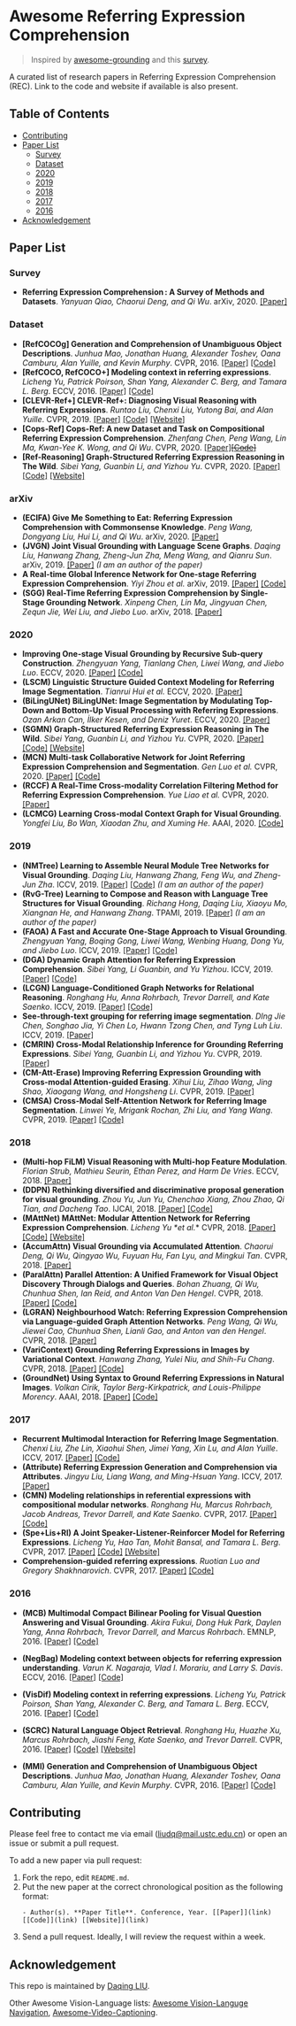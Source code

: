 # Awesome Referring Expression Comprehension

> Inspired by [awesome-grounding](https://github.com/TheShadow29/awesome-grounding) and this [survey]().

A curated list of research papers in Referring Expression Comprehension (REC). Link to the code and website if available is also present.

## Table of Contents
- [Contributing](#contributing)
- [Paper List](#paper-list)
  - [Survey](#survey)
  - [Dataset](#dataset)
  - [2020](#2020)
  - [2019](#2019)
  - [2018](#2018)
  - [2017](#2017)
  - [2016](#2016)
- [Acknowledgement](#acknowledgement)

## Paper List

### Survey

- **Referring Expression Comprehension : A Survey of Methods and Datasets**.  *Yanyuan Qiao, Chaorui Deng, and Qi Wu*. arXiv, 2020. [[Paper]](https://arxiv.org/pdf/2007.09554.pdf)

### Dataset

- **[RefCOCOg] Generation and Comprehension of Unambiguous Object Descriptions**.  *Junhua Mao, Jonathan Huang, Alexander Toshev, Oana Camburu, Alan Yuille, and Kevin Murphy*. CVPR, 2016. [[Paper]](https://arxiv.org/pdf/1511.02283.pdf) [[Code]](https://github.com/mjhucla/Google_Refexp_toolbox)
- **[RefCOCO, RefCOCO+] Modeling context in referring expressions**.  *Licheng Yu, Patrick Poirson, Shan Yang, Alexander C. Berg, and Tamara L. Berg*. ECCV, 2016. [[Paper]](https://arxiv.org/pdf/1608.00272.pdf) [[Code]](https://github.com/lichengunc/refer)
- **[CLEVR-Ref+] CLEVR-Ref+: Diagnosing Visual Reasoning with Referring Expressions**.  *Runtao Liu, Chenxi Liu, Yutong Bai, and Alan Yuille*. CVPR, 2019. [[Paper]](https://arxiv.org/pdf/1901.00850.pdf) [[Code]](https://github.com/ccvl/clevr-refplus-dataset-gen) [[Website]](https://cs.jhu.edu/~cxliu/2019/clevr-ref+)
- **[Cops-Ref] Cops-Ref: A new Dataset and Task on Compositional Referring Expression Comprehension**.  *Zhenfang Chen, Peng Wang, Lin Ma, Kwan-Yee K. Wong, and Qi Wu*. CVPR, 2020. [[Paper]](https://arxiv.org/pdf/2003.00403.pdf)[~~[Code]~~](https://github.com/zfchenUnique/Cops-Ref)
- **[Ref-Reasoning] Graph-Structured Referring Expression Reasoning in The Wild**.  *Sibei Yang, Guanbin Li, and Yizhou Yu*. CVPR, 2020. [[Paper]](https://arxiv.org/pdf/2004.08814.pdf) [[Code]](https://github.com/sibeiyang/sgmn) [[Website]](https://sibeiyang.github.io/dataset/ref-reasoning/)

### arXiv

- **(ECIFA) Give Me Something to Eat: Referring Expression Comprehension with Commonsense Knowledge**.  *Peng Wang, Dongyang Liu, Hui Li, and Qi Wu*. arXiv, 2020. [[Paper]](https://arxiv.org/pdf/2006.01629.pdf)
- **(JVGN) Joint Visual Grounding with Language Scene Graphs**.  *Daqing Liu, Hanwang Zhang, Zheng-Jun Zha, Meng Wang, and Qianru Sun*. arXiv, 2019. [[Paper]](https://arxiv.org/pdf/1906.03561.pdf) *(I am an author of the paper)*
- **A Real-time Global Inference Network for One-stage Referring Expression Comprehension**.  *Yiyi Zhou et al.* arXiv, 2019. [[Paper]](https://arxiv.org/pdf/1912.03478.pdf) [[Code]](https://github.com/luogen1996/Real-time-Global-Inference-Network)
- **(SGG) Real-Time Referring Expression Comprehension by Single-Stage Grounding Network**.  *Xinpeng Chen, Lin Ma, Jingyuan Chen, Zequn Jie, Wei Liu, and Jiebo Luo*. arXiv, 2018. [[Paper]](https://arxiv.org/pdf/1812.03426v1.pdf)

### 2020

- **Improving One-stage Visual Grounding by Recursive Sub-query Construction**.  *Zhengyuan Yang, Tianlang Chen, Liwei Wang, and Jiebo Luo*. ECCV, 2020. [[Paper]](https://arxiv.org/pdf/2008.01059.pdf) [[Code]](https://github.com/zyang-ur/ReSC)
- **(LSCM) Linguistic Structure Guided Context Modeling for Referring Image Segmentation**.  *Tianrui Hui et al.* ECCV, 2020. [[Paper]](http://colalab.org/media/paper/Linguistic_Structure_Guided_Context_Modeling_for_Referring_Image_Segmentation.pdf)
- **(BiLingUNet) BiLingUNet: Image Segmentation by Modulating Top-Down and Bottom-Up Visual Processing with Referring Expressions**.  *Ozan Arkan Can, İlker Kesen, and Deniz Yuret*. ECCV, 2020. [[Paper]](https://arxiv.org/pdf/2003.12739.pdf)
- **(SGMN) Graph-Structured Referring Expression Reasoning in The Wild**.  *Sibei Yang, Guanbin Li, and Yizhou Yu*. CVPR, 2020.  [[Paper]](https://arxiv.org/pdf/2004.08814.pdf) [[Code]](https://github.com/sibeiyang/sgmn) [[Website]](https://sibeiyang.github.io/dataset/ref-reasoning/)
- **(MCN) Multi-task Collaborative Network for Joint Referring Expression Comprehension and Segmentation**.  *Gen Luo et al.* CVPR, 2020. [[Paper]](https://arxiv.org/pdf/2003.08813.pdf) [[Code]](https://github.com/luogen1996/MCN)
- **(RCCF) A Real-Time Cross-modality Correlation Filtering Method for Referring Expression Comprehension**.  *Yue Liao et al.* CVPR, 2020. [[Paper]](https://arxiv.org/pdf/1909.07072.pdf)
- **(LCMCG) Learning Cross-modal Context Graph for Visual Grounding**.  *Yongfei Liu, Bo Wan, Xiaodan Zhu, and Xuming He*. AAAI, 2020. [[Code]](https://github.com/youngfly11/LCMCG-PyTorch)

### 2019

- **(NMTree) Learning to Assemble Neural Module Tree Networks for Visual Grounding**.  *Daqing Liu, Hanwang Zhang, Feng Wu, and Zheng-Jun Zha*. ICCV, 2019. [[Paper]](http://openaccess.thecvf.com/content_ICCV_2019/papers/Liu_Learning_to_Assemble_Neural_Module_Tree_Networks_for_Visual_Grounding_ICCV_2019_paper.pdf) [[Code]](https://github.com/daqingliu/NMTree) *(I am an author of the paper)*
- **(RvG-Tree) Learning to Compose and Reason with Language Tree Structures for Visual Grounding**.  *Richang Hong, Daqing Liu, Xiaoyu Mo, Xiangnan He, and Hanwang Zhang*. TPAMI, 2019. [[Paper]](https://arxiv.org/pdf/1906.01784.pdf) *(I am an author of the paper)*
- **(FAOA) A Fast and Accurate One-Stage Approach to Visual Grounding**.  *Zhengyuan Yang, Boqing Gong, Liwei Wang, Wenbing Huang, Dong Yu, and Jiebo Luo*. ICCV, 2019. [[Paper]](https://arxiv.org/pdf/1908.06354.pdf) [[Code]](https://github.com/zyang-ur/onestage_grounding)
- **(DGA) Dynamic Graph Attention for Referring Expression Comprehension**.  *Sibei Yang, Li Guanbin, and Yu Yizhou*. ICCV, 2019. [[Paper]](https://arxiv.org/pdf/1909.08164.pdf) [[Code]](https://github.com/sibeiyang/sgmn/tree/master/lib/dga_models)
- **(LCGN) Language-Conditioned Graph Networks for Relational Reasoning**.  *Ronghang Hu, Anna Rohrbach, Trevor Darrell, and Kate Saenko*. ICCV, 2019. [[Paper]](https://arxiv.org/pdf/1905.04405.pdf) [[Code]](https://github.com/ronghanghu/lcgn)
- **See-through-text grouping for referring image segmentation**.  *DIng Jie Chen, Songhao Jia, Yi Chen Lo, Hwann Tzong Chen, and Tyng Luh Liu*. ICCV, 2019. [[Paper]](https://openaccess.thecvf.com/content_ICCV_2019/papers/Chen_See-Through-Text_Grouping_for_Referring_Image_Segmentation_ICCV_2019_paper.pdf)
- **(CMRIN) Cross-Modal Relationship Inference for Grounding Referring Expressions**.  *Sibei Yang, Guanbin Li, and Yizhou Yu*. CVPR, 2019. [[Paper]](https://arxiv.org/pdf/1906.04464.pdf)
- **(CM-Att-Erase) Improving Referring Expression Grounding with Cross-modal Attention-guided Erasing**.  *Xihui Liu, Zihao Wang, Jing Shao, Xiaogang Wang, and Hongsheng Li*. CVPR, 2019. [[Paper]](https://arxiv.org/pdf/1903.00839.pdf)
- **(CMSA) Cross-Modal Self-Attention Network for Referring Image Segmentation**.  *Linwei Ye, Mrigank Rochan, Zhi Liu, and Yang Wang*. CVPR, 2019. [[Paper]](https://arxiv.org/pdf/1904.04745.pdf) [[Code]](https://github.com/lwye/CMSA-Net)

### 2018

- **(Multi-hop FiLM) Visual Reasoning with Multi-hop Feature Modulation**.  *Florian Strub, Mathieu Seurin, Ethan Perez, and Harm De Vries*. ECCV, 2018. [[Paper]](https://arxiv.org/pdf/1808.04446.pdf)
- **(DDPN) Rethinking diversified and discriminative proposal generation for visual grounding**.  *Zhou Yu, Jun Yu, Chenchao Xiang, Zhou Zhao, Qi Tian, and Dacheng Tao*. IJCAI, 2018. [[Paper]](https://www.ijcai.org/proceedings/2018/0155.pdf) [[Code]](https://github.com/XiangChenchao/DDPN)
- **(MAttNet) MAttNet: Modular Attention Network for Referring Expression Comprehension**.  *Licheng Yu \*et al.** CVPR, 2018. [[Paper]](http://openaccess.thecvf.com/content_cvpr_2018/papers/Yu_MAttNet_Modular_Attention_CVPR_2018_paper.pdf) [[Code]](https://github.com/lichengunc/MAttNet) [[Website]](http://vision2.cs.unc.edu/refer/comprehension)
- **(AccumAttn) Visual Grounding via Accumulated Attention**.  *Chaorui Deng, Qi Wu, Qingyao Wu, Fuyuan Hu, Fan Lyu, and Mingkui Tan*. CVPR, 2018. [[Paper]](http://openaccess.thecvf.com/content_cvpr_2018/papers/Deng_Visual_Grounding_via_CVPR_2018_paper.pdf)
- **(ParalAttn) Parallel Attention: A Unified Framework for Visual Object Discovery Through Dialogs and Queries**.  *Bohan Zhuang, Qi Wu, Chunhua Shen, Ian Reid, and Anton Van Den Hengel*. CVPR, 2018. [[Paper]](https://arxiv.org/pdf/1711.06370.pdf) [[Code]](https://github.com/bohanzhuang/Parallel-Attention-A-Unified-Framework-for-Visual-Object-Discovery-through-Dialogs-and-Queries)
- **(LGRAN) Neighbourhood Watch: Referring Expression Comprehension via Language-guided Graph Attention Networks**.  *Peng Wang, Qi Wu, Jiewei Cao, Chunhua Shen, Lianli Gao, and Anton van den Hengel*. CVPR, 2018. [[Paper]](https://arxiv.org/pdf/1812.04794.pdf)
- **(VariContext) Grounding Referring Expressions in Images by Variational Context**.  *Hanwang Zhang, Yulei Niu, and Shih-Fu Chang*. CVPR, 2018. [[Paper]](http://openaccess.thecvf.com/content_cvpr_2018/papers/Zhang_Grounding_Referring_Expressions_CVPR_2018_paper.pdf) [[Code]](https://github.com/yuleiniu/vc/)
- **(GroundNet) Using Syntax to Ground Referring Expressions in Natural Images**.  *Volkan Cirik, Taylor Berg-Kirkpatrick, and Louis-Philippe Morency*. AAAI, 2018. [[Paper]](https://arxiv.org/pdf/1805.10547.pdf) [[Code]](https://github.com/volkancirik/groundnet)

### 2017

- **Recurrent Multimodal Interaction for Referring Image Segmentation**.  *Chenxi Liu, Zhe Lin, Xiaohui Shen, Jimei Yang, Xin Lu, and Alan Yuille*. ICCV, 2017. [[Paper]](https://arxiv.org/pdf/1703.07939.pdf) [[Code]](https://github.com/chenxi116/TF-phrasecut-public)
- **(Attribute) Referring Expression Generation and Comprehension via Attributes**.  *Jingyu Liu, Liang Wang, and Ming-Hsuan Yang*. ICCV, 2017. [[Paper]](http://faculty.ucmerced.edu/mhyang/papers/iccv2017_referring_expression.pdf)
- **(CMN) Modeling relationships in referential expressions with compositional modular networks**.  *Ronghang Hu, Marcus Rohrbach, Jacob Andreas, Trevor Darrell, and Kate Saenko*. CVPR, 2017. [[Paper]](http://openaccess.thecvf.com/content_cvpr_2017/papers/Hu_Modeling_Relationships_in_CVPR_2017_paper.pdf) [[Code]](https://github.com/ronghanghu/cmn)
- **(Spe+Lis+RI) A Joint Speaker-Listener-Reinforcer Model for Referring Expressions**.  *Licheng Yu, Hao Tan, Mohit Bansal, and Tamara L. Berg*. CVPR, 2017. [[Paper]](http://openaccess.thecvf.com/content_cvpr_2017/papers/Yu_A_Joint_Speaker-Listener-Reinforcer_CVPR_2017_paper.pdf) [[Code]](https://github.com/lichengunc/speaker_listener_reinforcer) [[Website]](https://vision.cs.unc.edu/refer/)
- **Comprehension-guided referring expressions**.  *Ruotian Luo and Gregory Shakhnarovich*. CVPR, 2017. [[Paper]](http://openaccess.thecvf.com/content_cvpr_2017/papers/Luo_Comprehension-Guided_Referring_Expressions_CVPR_2017_paper.pdf) [[Code]](https://github.com/ruotianluo/refexp-comprehension)

### 2016

- **(MCB) Multimodal Compact Bilinear Pooling for Visual Question Answering and Visual Grounding**.  *Akira Fukui, Dong Huk Park, Daylen Yang, Anna Rohrbach, Trevor Darrell, and Marcus Rohrbach*. EMNLP, 2016. [[Paper]](https://arxiv.org/pdf/1606.01847.pdf) [[Code]](https://github.com/akirafukui/vqa-mcb)

- **(NegBag) Modeling context between objects for referring expression understanding**.  *Varun K. Nagaraja, Vlad I. Morariu, and Larry S. Davis*. ECCV, 2016. [[Paper]](https://arxiv.org/pdf/1608.00525.pdf) [[Code]](https://github.com/varun-nagaraja/referring-expressions)
- **(VisDif) Modeling context in referring expressions**.  *Licheng Yu, Patrick Poirson, Shan Yang, Alexander C. Berg, and Tamara L. Berg*. ECCV, 2016. [[Paper]](https://arxiv.org/pdf/1608.00272.pdf) [[Code]](https://github.com/lichengunc/refer)
- **(SCRC) Natural Language Object Retrieval**.  *Ronghang Hu, Huazhe Xu, Marcus Rohrbach, Jiashi Feng, Kate Saenko, and Trevor Darrell*. CVPR, 2016. [[Paper]](https://www.cv-foundation.org/openaccess/content_cvpr_2016/papers/Hu_Natural_Language_Object_CVPR_2016_paper.pdf) [[Code]](https://github.com/ronghanghu/natural-language-object-retrieval) [[Website]](http://ronghanghu.com/text_obj_retrieval/)

- **(MMI) Generation and Comprehension of Unambiguous Object Descriptions**.  *Junhua Mao, Jonathan Huang, Alexander Toshev, Oana Camburu, Alan Yuille, and Kevin Murphy*. CVPR, 2016. [[Paper]](https://arxiv.org/pdf/1511.02283.pdf) [[Code]](https://github.com/mjhucla/Google_Refexp_toolbox)

## Contributing

Please feel free to contact me via email (liudq@mail.ustc.edu.cn) or open an issue or submit a pull request.

To add a new paper via pull request:

1. Fork the repo, edit `README.md`.
1. Put the new paper at the correct chronological position as the following format:
    ```
    - Author(s). **Paper Title**. Conference, Year. [[Paper]](link) [[Code]](link) [[Website]](link)
    ```
1. Send a pull request. Ideally, I will review the request within a week.

## Acknowledgement

This repo is maintained by [Daqing LIU](https://http://home.ustc.edu.cn/~liudq/).

Other Awesome Vision-Language lists: [Awesome Vision-Languge Navigation](https://github.com/daqingliu/awesome-vln), [Awesome-Video-Captioning](https://github.com/tgc1997/Awesome-Video-Captioning).
